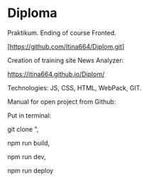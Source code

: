 # Diploma
Praktikum. Ending of course Fronted.

[https://github.com/Itina664/Diplom.git]

Creation of training site News Analyzer:

https://itina664.github.io/Diplom/

Technologies: JS, CSS, HTML, WebPack, GIT.

Manual for open project from Github:

Put in terminal:

git clone <name of repository>",
  
npm run build,

npm run dev,

npm run deploy
